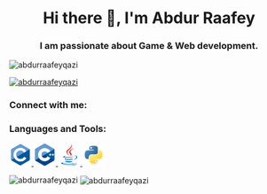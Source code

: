 <h1 align="center">Hi there 👋, I'm Abdur Raafey</h1>
<h3 align="center">I am passionate about Game & Web development.</h3>

<p align="left"> <img src="https://komarev.com/ghpvc/?username=abdurraafeyqazi&label=Profile%20views&color=0e75b6&style=flat" alt="abdurraafeyqazi" /> </p>

<p align="left"> <a href="https://github.com/ryo-ma/github-profile-trophy"><img src="https://github-profile-trophy.vercel.app/?username=abdurraafeyqazi" alt="abdurraafeyqazi" /></a> </p>

<h3 align="left">Connect with me:</h3>
<p align="left">
</p>

<h3 align="left">Languages and Tools:</h3>
<p align="left"> <a href="https://www.cprogramming.com/" target="_blank" rel="noreferrer"> <img src="https://raw.githubusercontent.com/devicons/devicon/master/icons/c/c-original.svg" alt="c" width="40" height="40"/> </a> <a href="https://www.w3schools.com/cpp/" target="_blank" rel="noreferrer"> <img src="https://raw.githubusercontent.com/devicons/devicon/master/icons/cplusplus/cplusplus-original.svg" alt="cplusplus" width="40" height="40"/> </a> <a href="https://www.java.com" target="_blank" rel="noreferrer"> <img src="https://raw.githubusercontent.com/devicons/devicon/master/icons/java/java-original.svg" alt="java" width="40" height="40"/> </a> <a href="https://www.python.org" target="_blank" rel="noreferrer"> <img src="https://raw.githubusercontent.com/devicons/devicon/master/icons/python/python-original.svg" alt="python" width="40" height="40"/> </a> </p>

<p><img align="left" src="https://github-readme-stats.vercel.app/api/top-langs?username=abdurraafeyqazi&show_icons=true&locale=en&layout=compact" alt="abdurraafeyqazi" /></p>

<p>&nbsp;<img align="center" src="https://github-readme-stats.vercel.app/api?username=abdurraafeyqazi&show_icons=true&locale=en" alt="abdurraafeyqazi" /></p>
